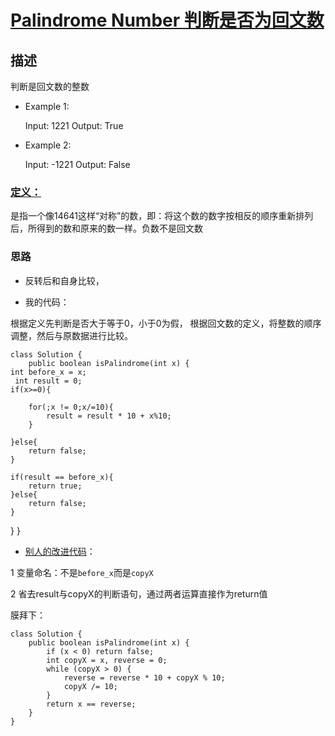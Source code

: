 # [Palindrome Number 判断是否为回文数](https://leetcode.com/problems/palindrome-number/description/)


## 描述
判断是回文数的整数

- Example 1:


    Input: 1221
    Output: True
- Example 2:


    Input: -1221
    Output: False

### [定义：](https://zh.wikipedia.org/wiki/%E5%9B%9E%E6%96%87%E6%95%B0)


是指一个像14641这样“对称”的数，即：将这个数的数字按相反的顺序重新排列后，所得到的数和原来的数一样。负数不是回文数


### 思路

- 反转后和自身比较，

- 我的代码：

根据定义先判断是否大于等于0，小于0为假，
根据回文数的定义，将整数的顺序调整，然后与原数据进行比较。

    class Solution {
        public boolean isPalindrome(int x) {
    int before_x = x;
     int result = 0;
    if(x>=0){

        for(;x != 0;x/=10){
            result = result * 10 + x%10;
        }

    }else{
        return false;
    }

    if(result == before_x){
        return true;
    }else{
        return false;
    }
}
}

- [别人的改进代码](https://github.com/Blankj/awesome-java-leetcode/blob/master/note/009/README.md)：

1 变量命名：不是`before_x`而是`copyX`

2 省去result与copyX的判断语句，通过两者运算直接作为return值


膜拜下：

    class Solution {
        public boolean isPalindrome(int x) {
            if (x < 0) return false;
            int copyX = x, reverse = 0;
            while (copyX > 0) {
                reverse = reverse * 10 + copyX % 10;
                copyX /= 10;
            }
            return x == reverse;
        }
    }
